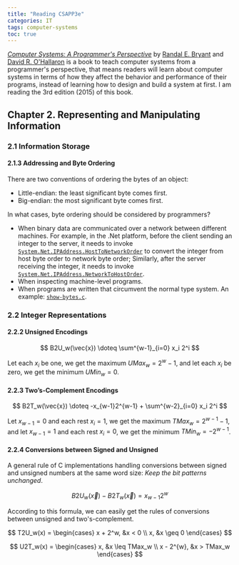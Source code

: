 ```yaml
---
title: "Reading CSAPP3e"
categories: IT
tags: computer-systems
toc: true
---
```


[*Computer Systems: A Programmer's Perspective*](https://csapp.cs.cmu.edu/) by [Randal E. Bryant](http://www.cs.cmu.edu/~bryant) and [David R. O'Hallaron](http://www.cs.cmu.edu/~droh) is a book to teach computer systems from a programmer's perspective, that means readers will learn about computer systems in terms of how they affect the behavior and performance of their programs, instead of learning how to design and build a system at first. I am reading the 3rd edition (2015) of this book.

## Chapter 2. Representing and Manipulating Information

### 2.1 Information Storage

#### 2.1.3 Addressing and Byte Ordering

There are two conventions of ordering the bytes of an object:

- Little-endian: the least significant byte comes first.
- Big-endian: the most significant byte comes first.

In what cases, byte ordering should be considered by programmers?

- When binary data are communicated over a network between different machines. For example, in the .Net platform, before the client sending an integer to the server, it needs to invoke [`System.Net.IPAddress.HostToNetworkOrder`](https://docs.microsoft.com/en-us/dotnet/api/system.net.ipaddress.hosttonetworkorder) to convert the integer from host byte order to network byte order; Similarly, after the server receiving the integer, it needs to invoke [`System.Net.IPAddress.NetworkToHostOrder`](https://docs.microsoft.com/en-us/dotnet/api/system.net.ipaddress.networktohostorder).
- When inspecting machine-level programs.
- When programs are written that circumvent the normal type system. An example: [`show-bytes.c`](https://github.com/alexddhuang/csapp3e/blob/master/ch02/show-bytes.c).

### 2.2 Integer Representations

#### 2.2.2 Unsigned Encodings

$$
B2U_w(\vec{x}) \doteq \sum^{w-1}_{i=0} x_i 2^i
$$

Let each $x_i$ be one, we get the maximum $UMax_w = 2^w - 1$, and let each $x_i$ be zero, we get the minimum $UMin_w=0$.

#### 2.2.3 Two’s-Complement Encodings

$$
B2T_w(\vec{x}) \doteq -x_{w-1}2^{w-1} + \sum^{w-2}_{i=0} x_i 2^i
$$

Let $x_{w-1}=0$ and each rest $x_i=1$, we get the maximum $TMax_w=2^{w-1}-1$, and let $x_{w-1}=1$ and each rest $x_i=0$, we get the minimum $TMin_w=-2^{w-1}$.

#### 2.2.4 Conversions between Signed and Unsigned

A general rule of C implementations handling conversions between signed and unsigned numbers at the same word size: *Keep the bit patterns unchanged*.

$$
B2U_w(\vec{x}) - B2T_w(\vec{x}) = x_{w-1}2^{w}
$$

According to this formula, we can easily get the rules of conversions between unsigned and two's-complement.

$$
T2U_w(x) = 
\begin{cases}
x + 2^w, &x < 0 \\
x, &x \geq 0
\end{cases}
$$

$$
U2T_w(x) = 
\begin{cases}
x, &x \leq TMax_w  \\
x - 2^{w}, &x > TMax_w
\end{cases}
$$